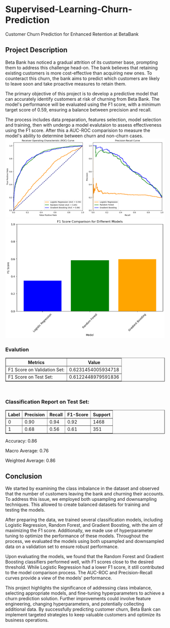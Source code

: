 # Supervised-Learning-Churn-Prediction
Customer Churn Prediction for Enhanced Retention at BetaBank

## Project Description
Beta Bank has noticed a gradual attrition of its customer base, prompting them to address this challenge head-on. The bank believes that retaining existing customers is more cost-effective than acquiring new ones. To counteract this churn, the bank aims to predict which customers are likely to leave soon and take proactive measures to retain them. 

The primary objective of this project is to develop a predictive model that can accurately identify customers at risk of churning from Beta Bank. The model's performance will be evaluated using the F1 score, with a minimum target score of 0.59, ensuring a balance between precision and recall.

The process includes data preparation, features selection, model selection and training, then with undergo a model evalutaion to assess effectiveness using the F1 score. After this a AUC-ROC comparision to 
measure the model's ability to determine between churn and non-churn cases.  
<img src="ROC_PRC.png" alt="Image Description">
<img src="f1_score_different_models.png" alt="Image Description">
### Evalution
 <table border="1">
  <tr>
    <th>Metrics</th>
    <th>Value</th>
  </tr>
  <tr>
    <td>F1 Score on Validation Set:</td>
    <td>0.6231454005934718</td>
  </tr>
  <tr>
    <td>F1 Score on Test Set:</td>
    <td>0.6122448979591836</td>
  </tr>
</table>
<br>
<h3>Classification Report on Test Set:</h3>
<table border="1">
  <tr>
    <th>Label</th>
    <th>Precision</th>
    <th>Recall</th>
    <th>F1-Score</th>
    <th>Support</th>
  </tr>
  <tr>
    <td>0</td>
    <td>0.90</td>
    <td>0.94</td>
    <td>0.92</td>
    <td>1468</td>
  </tr>
  <tr>
    <td>1</td>
    <td>0.68</td>
    <td>0.56</td>
    <td>0.61</td>
    <td>351</td>
  </tr>
</table>
<p>Accuracy: 0.86</p>
<p>Macro Average: 0.76</p>
<p>Weighted Average: 0.86</p>


## Conclusion
We started by examining the class imbalance in the dataset and observed that the number of customers leaving the bank and churning their accounts. To address this issue, we employed both upsampling and downsampling techniques. This allowed to create balanced datasets for training and testing the models.

After preparing the data, we trained several classification models, including Logistic Regression, Random Forest, and Gradient Boosting, with the aim of maximizing the F1 score. Additionally, we made use of hyperparameter tuning to optimize the performance of these models. Throughout the process, we evaluated the models using both upsampled and downsampled data on a validation set to ensure robust performance.

Upon evaluating the models, we found that the Random Forest and Gradient Boosting classifiers performed well, with F1 scores close to the desired threshold. While Logistic Regression had a lower F1 score, it still contributed to the model comparison process.  The AUC-ROC and Precision-Recall curves provide a view of the models' performance.

This project highlights the significance of addressing class imbalance, selecting appropriate models, and fine-tuning hyperparameters to achieve a churn prediction solution. Further improvements could involve feature engineering, changing hyperparameters, and potentially collecting additional data. By successfully predicting customer churn, Beta Bank can implement targeted strategies to keep valuable customers and optimize its business operations.
